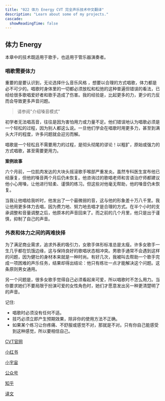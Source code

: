 ```yaml
---
title: "022 体力 Energy CVT 完全声乐技术中文翻译"
description: "Learn about some of my projects."
cascade:
  showReadingTime: false
---
```

## 体力 Energy

本章中的技术既适用于歌手，也适用于管乐器演奏者。

### 唱歌需要体力

重要的是要认识到，无论选择什么音乐风格 ，想要以合理的方式唱歌，体力都是必不可少的。唱歌时身体里的一切都必须放松和松弛的这种普遍但错误的看法，已经给很多歌唱爱好者和歌手造成了伤害。我的经验是，比起更多的力，更少的力反而会导致更多声音问题。


> 请参阅"介绍嗓音模式"


初学者无法唱高音，往往是因为害怕用力或力量不足。他们错误地认为唱歌必须是一个轻松的过程，因为别人都这么说。一旦他们学会在唱歌时用更多力，甚至到满头大汗的程度，许多问题就会迎刃而解。

唱歌是一个轻松且不需要用力的过程，是彻头彻尾的谬论！以粗犷，原始或强力的方式唱歌，甚至需要更用力。

**案例故事**

六个月前，一位肌肉发达的大块头摇滚歌手喉部严重发炎。虽然专科医生宣布他已经康复，但他的嗓音两个月后仍未恢复。他咨询过的歌唱老师和言语治疗师都建议他小心用嗓，让他进行轻柔、谨慎的练习。但这些对他毫无帮助，他的嗓音仍未恢复。

当我让他唱给我听时，他发出了一个最微弱的音，这与他的形象差十万八千里。我让他用更多体力去唱，因为费力地、努力地去唱才是合理的方式。在半个小时的支承调整和音量调整之后，他原本的声音回来了。而之前的几个月里，他只是出于谨慎，抑制了自己的声音。

### 外表和体力之间的两难抉择

为了满足商业需求，追求外表的吸引力，女歌手体形标准总是太瘦。许多女歌手一生几乎都在饥饿边缘，这与保持良好的歌唱状态相冲突。男歌手通常不会遇到这样的问题，因为健壮的身材本来就是一种时尚。有好几次，我被叫去帮助一个歌手完成一项困难的声乐任务，结果却得出结论：他只有练壮一点才能解决这个问题。这条原则男女通用。

另一个问题是，很多女歌手觉得自己必须看起来可爱，所以唱歌时不怎么用力。当你要求她们不要局限于扮演可爱的女性角色时，她们才愿意发出另一种更清楚明了的声音。

记住:
- 唱歌时必须没有任何不适。
- 技巧必须立即产生预期效果，除非你的使用方法不正确。
- 如果某个练习让你疼痛、不舒服或感觉不对，那就是不对。只有你自己能感受到这种感觉，所以要相信自己。

[CVT官网](https://completevocalinstitute.com/complete-vocal-technique/)

[小红书](https://www.xiaohongshu.com/user/profile/627ff979000000002102aa68?xhsshare=CopyLink&appuid=627ff979000000002102aa68&apptime=1728791961)

[小宇宙](https://www.xiaoyuzhoufm.com/podcast/66be28dadb5e6d6bf99adc25)

[公众号](https://mp.weixin.qq.com/mp/appmsgalbum?action=getalbum&__biz=MzAxMjI3NzAxMg==&scene=1&album_id=3446246369961312256&count=3#wechat_redirect)

[知乎](https://www.zhihu.com/column/c_1825613276039491584)

[译文](https://euphia.github.io/zh-cn/posts/)